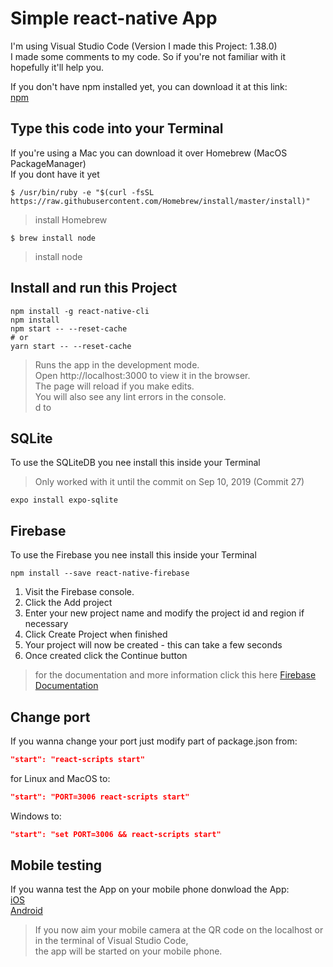 # Simple react-native App

I'm using Visual Studio Code (Version I made this Project: 1.38.0)</br>
I made some comments to my code. So if you're not familiar with it hopefully it'll help you. </br>

If you don't have npm installed yet, you can download it at this link: </br>
[npm](https://nodejs.org/en/download/)

## Type this code into your Terminal

If you're using a Mac you can download it over Homebrew (MacOS PackageManager) </br>
If you dont have it yet

```
$ /usr/bin/ruby -e "$(curl -fsSL https://raw.githubusercontent.com/Homebrew/install/master/install)"
```
>install Homebrew

```
$ brew install node
```
>install node

## Install and run this Project

```
npm install -g react-native-cli
npm install
npm start -- --reset-cache
# or
yarn start -- --reset-cache
```

>Runs the app in the development mode. </br>
>Open http://localhost:3000 to view it in the browser.</br>
>The page will reload if you make edits.</br>
>You will also see any lint errors in the console.</br>
d to 
## SQLite
To use the SQLiteDB you nee install this inside your Terminal
> Only worked with it until the commit on Sep 10, 2019 (Commit 27)

```shell
expo install expo-sqlite
```

## Firebase
To use the Firebase you nee install this inside your Terminal
```shell
npm install --save react-native-firebase
```
1. Visit the Firebase console.
2. Click the Add project 
3. Enter your new project name and modify the project id and region if necessary
4. Click Create Project when finished
5. Your project will now be created - this can take a few seconds
6. Once created click the Continue button
> for the documentation and more information click this here [Firebase Documentation](https://rnfirebase.io)



## Change port
If you wanna change your port just modify part of package.json from:

```json
"start": "react-scripts start"
```
for Linux and MacOS to:

```json
"start": "PORT=3006 react-scripts start"
```

Windows to:

```json
"start": "set PORT=3006 && react-scripts start"
```

## Mobile testing
If you wanna test the App on your mobile phone donwload the App: </br>
[iOS](https://apps.apple.com/ch/app/expo-client/id982107779) </br>
[Android](https://play.google.com/store/apps/details?id=host.exp.exponent&hl=de)

>If you now aim your mobile camera at the QR code on the localhost or in the terminal of Visual Studio Code, </br> 
>the app will be started on your mobile phone.
